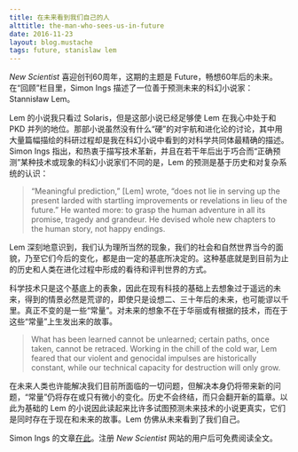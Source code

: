 ```yaml
---
title: 在未来看到我们自己的人
alttitle: the-man-who-sees-us-in-future
date: 2016-11-23
layout: blog.mustache
tags: future, stanislaw lem
---
```


_New Scientist_ 喜迎创刊60周年，这期的主题是 Future，畅想60年后的未来。在“回顾”栏目里，Simon Ings 描述了一位善于预测未来的科幻小说家：Stannisław Lem。

Lem 的小说我只看过 Solaris，但是这部小说已经足够使 Lem 在我心中处于和 PKD 并列的地位。那部小说虽然没有什么“硬”的对宇航和进化论的讨论，其中用大量篇幅描绘的科研过程却是我在科幻小说中看到的对科学共同体最精确的描述。Simon Ings 指出，和热衷于描写技术革新，并且在若干年后出于巧合而“正确预测”某种技术或现象的科幻小说家们不同的是，Lem 的预测是基于历史和对复杂系统的认识：

> “Meaningful prediction,” [Lem] wrote, “does not lie in serving up the present larded with startling improvements or revelations in lieu of the future.” He wanted more: to grasp the human adventure in all its promise, tragedy and grandeur. He devised whole new chapters to the human story, not happy endings.

Lem 深刻地意识到，我们认为理所当然的现象，我们的社会和自然世界当今的面貌，乃至它们今后的变化，都是由一定的基底所决定的。这种基底就是到目前为止的历史和人类在进化过程中形成的看待和评判世界的方式。

科学技术只是这个基底上的表象，因此在现有科技的基础上去想象过于遥远的未来，得到的情景必然是荒谬的，即使只是设想二、三十年后的未来，也可能谬以千里。真正不变的是一些“常量”。对未来的想象不在于华丽或有根据的技术，而在于这些“常量”上生发出来的故事。

> What has been learned cannot be unlearned; certain paths, once taken, cannot be retraced. Working in the chill of the cold war, Lem feared that our violent and genocidal impulses are historically constant, while our technical capacity for destruction will only grow.

在未来人类也许能解决我们目前所面临的一切问题，但解决本身仍将带来新的问题，“常量”仍将存在或只有微小的变化。历史不会终结，而只会翻开新的篇章。以此为基础的 Lem 的小说因此读起来比许多试图预测未来技术的小说更真实，它们是同时存在于现在和未来的故事。Lem 仿佛从未来看到了我们自己。

Simon Ings 的文章[在此](https://www.newscientist.com/article/mg23231002-100-stanislaw-lem-the-man-with-the-future-inside-him/)。注册 _New Scientist_ 网站的用户后可免费阅读全文。
